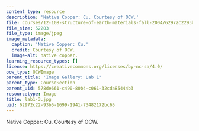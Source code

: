 ```yaml
---
content_type: resource
description: 'Native Copper: Cu. Courtesy of OCW.'
file: courses/12-108-structure-of-earth-materials-fall-2004/62972c2293b51699194173482172bc65_lab1-3.jpg
file_size: 52203
file_type: image/jpeg
image_metadata:
  caption: 'Native Copper: Cu.'
  credit: Courtesy of OCW.
  image-alt: native copper.
learning_resource_types: []
license: https://creativecommons.org/licenses/by-nc-sa/4.0/
ocw_type: OCWImage
parent_title: 'Image Gallery: Lab 1'
parent_type: CourseSection
parent_uid: 578de661-c490-80b4-c061-32cda85444b3
resourcetype: Image
title: lab1-3.jpg
uid: 62972c22-93b5-1699-1941-73482172bc65
---
```

Native Copper: Cu. Courtesy of OCW.